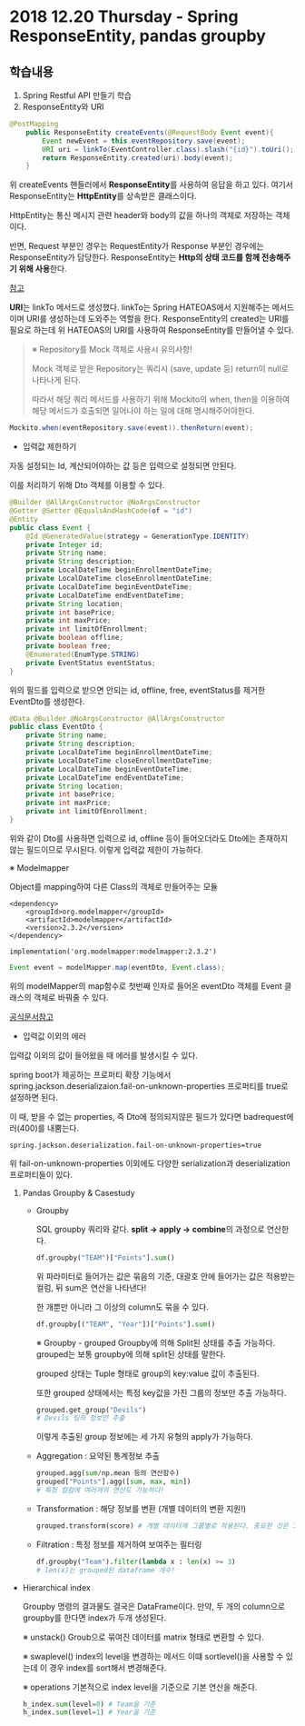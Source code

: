 # 2018 12.20 Thursday - Spring ResponseEntity, pandas groupby

## 학습내용

1. Spring Restful API 만들기 학습
2. ResponseEntity와 URI

```java
@PostMapping
    public ResponseEntity createEvents(@RequestBody Event event){
        Event newEvent = this.eventRepository.save(event);
        URI uri = linkTo(EventController.class).slash("{id}").toUri();
        return ResponseEntity.created(uri).body(event);
    }
```

위 createEvents 핸들러에서 **ResponseEntity**를 사용하여 응답을 하고 있다. 여기서 ResponseEntity는 **HttpEntity**를 상속받은 클래스이다.

HttpEntity는 통신 메시지 관련 header와 body의 값을 하나의 객체로 저장하는 객체이다.

반면, Request 부분인 경우는 RequestEntity가 Response 부분인 경우에는 ResponseEntity가 담당한다. ResponseEntity는 **Http의 상태 코드를 함께 전송해주기 위해 사용**한다.

[참고](https://okky.kr/article/311196)

**URI**는 linkTo 메서드로 생성했다. linkTo는 Spring HATEOAS에서 지원해주는 메서드이며 URI를 생성하는데 도와주는 역할을 한다. ResponseEntity의 created는 URI를 필요로 하는데 위 HATEOAS의 URI를 사용하여 ResponseEntity를 만들어낼 수 있다.

> ※ Repository를 Mock 객체로 사용시 유의사항!
>
> Mock 객체로 받은 Repository는 쿼리시 \(save, update 등\) return이 null로 나타나게 된다.
>
> 따라서 해당 쿼리 메서드를 사용하기 위해 Mockito의 when, then을 이용하여 해당 메서드가 호출되면 일어나야 하는 일에 대해 명시해주어야한다.

```java
Mockito.when(eventRepository.save(event)).thenReturn(event);
```

* 입력값 제한하기

자동 설정되는 Id, 계산되어야하는 값 등은 입력으로 설정되면 안된다.

이를 처리하기 위해 Dto 객체를 이용할 수 있다.

```java
@Builder @AllArgsConstructor @NoArgsConstructor
@Getter @Setter @EqualsAndHashCode(of = "id")
@Entity
public class Event {
    @Id @GeneratedValue(strategy = GenerationType.IDENTITY)
    private Integer id;
    private String name;
    private String description;
    private LocalDateTime beginEnrollmentDateTime;
    private LocalDateTime closeEnrollmentDateTime;
    private LocalDateTime beginEventDateTime;
    private LocalDateTime endEventDateTime;
    private String location;
    private int basePrice;
    private int maxPrice;
    private int limitOfEnrollment;
    private boolean offline;
    private boolean free;
    @Enumerated(EnumType.STRING)
    private EventStatus eventStatus;
}
```

위의 필드를 입력으로 받으면 안되는 id, offline, free, eventStatus를 제거한 EventDto를 생성한다.

```java
@Data @Builder @NoArgsConstructor @AllArgsConstructor
public class EventDto {
    private String name;
    private String description;
    private LocalDateTime beginEnrollmentDateTime;
    private LocalDateTime closeEnrollmentDateTime;
    private LocalDateTime beginEventDateTime;
    private LocalDateTime endEventDateTime;
    private String location;
    private int basePrice;
    private int maxPrice;
    private int limitOfEnrollment;
}
```

위와 같이 Dto를 사용하면 입력으로 id, offline 등이 들어오더라도 Dto에는 존재하지 않는 필드이므로 무시된다. 이렇게 입력값 제한이 가능하다.

※ Modelmapper

Object를 mapping하여 다른 Class의 객체로 만들어주는 모듈

```text
<dependency>
    <groupId>org.modelmapper</groupId>
    <artifactId>modelmapper</artifactId>
    <version>2.3.2</version>
</dependency>
```

```text
implementation('org.modelmapper:modelmapper:2.3.2')
```

```java
Event event = modelMapper.map(eventDto, Event.class);
```

위의 modelMapper의 map함수로 첫번째 인자로 들어온 eventDto 객체를 Event 클래스의 객체로 바꿔줄 수 있다.

[공식문서참고](http://modelmapper.org/)

* 입력값 이외의 에러

입력값 이외의 값이 들어왔을 때 에러를 발생시킬 수 있다.

spring boot가 제공하는 프로퍼티 확장 기능에서 spring.jackson.deserializaion.fail-on-unknown-properties 프로퍼티를 true로 설정하면 된다.

이 때, 받을 수 없는 properties, 즉 Dto에 정의되지않은 필드가 있다면 badrequest에러\(400\)를 내뿜는다.

```text
spring.jackson.deserialization.fail-on-unknown-properties=true
```

위 fail-on-unknown-properties 이외에도 다양한 serialization과 deserialization 프로퍼티들이 있다.

1. Pandas Groupby & Casestudy
   * Groupby

     SQL groupby 쿼리와 같다. **split -&gt; apply -&gt; combine**의 과정으로 연산한다.

     ```python
     df.groupby("TEAM")["Points"].sum()
     ```

     위 파라미터로 들어가는 값은 묶음의 기준, 대괄호 안에 들어가는 값은 적용받는 컬럼, 뒤 sum은 연산을 나타낸다!

     한 개뿐만 아니라 그 이상의 column도 묶을 수 있다.

     ```python
     df.groupby[("TEAM", "Year"])["Points"].sum()
     ```

     ※ Groupby - grouped Groupby에 의해 Split된 상태를 추출 가능하다. grouped는 보통 groupby에 의해 split된 상태를 말한다.

     grouped 상태는 Tuple 형태로 group의 key:value 값이 추출된다.

     또한 grouped 상태에서는 특정 key값을 가진 그룹의 정보만 추출 가능하다.

     ```python
     grouped.get_group("Devils")
     # Devils 팀의 정보만 추출
     ```

     이렇게 추출된 group 정보에는 세 가지 유형의 apply가 가능하다.

   * Aggregation : 요약된 통계정보 추출

     ```python
     grouped.agg(sum/np.mean 등의 연산함수)
     grouped["Points"].agg([sum, max, min])
     # 특정 컬럼에 여러개의 연산도 가능하다!
     ```

   * Transformation : 해당 정보를 변환 \(개별 데이터의 변환 지원!\)

     ```python
     grouped.transform(score) # 개별 데이터에 그룹별로 적용된다. 중요한 것은 그룹별로 각각의 데이터에 적용한다.
     ```

   * Filtration : 특정 정보를 제거하여 보여주는 필터링

     ```python
     df.groupby("Team").filter(lambda x : len(x) >= 3)
     # len(x)는 grouped된 dataframe 개수!
     ```

* Hierarchical index

  Groupby 명령의 결과물도 결국은 DataFrame이다. 만약, 두 개의 column으로 groupby를 한다면 index가 두개 생성된다.

  ※ unstack\(\) Groub으로 묶여진 데이터를 matrix 형태로 변환할 수 있다.

  ※ swaplevel\(\) index의 level을 변경하는 메서드 이떄 sortlevel\(\)을 사용할 수 있는데 이 경우 index를 sort해서 변경해준다.

  ※ operations 기본적으로 index level을 기준으로 기본 연산을 해준다.

  ```python
  h_index.sum(level=0) # Team을 기준
  h_index.sum(level=1) # Year을 기준
  ```

